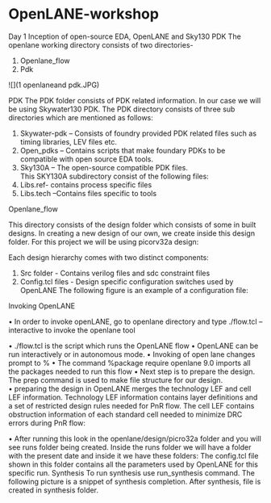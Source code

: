 # OpenLANE-workshop
Day 1 Inception of open-source EDA, OpenLANE and Sky130 PDK
The openlane working directory consists of two directories-
1.	Openlane_flow  
2.	 Pdk

![](1 openlaneand pdk.JPG)


PDK 
The PDK folder consists of PDK related information. In our case we will be using Skywater130 PDK. The PDK directory consists of three sub directories which are mentioned as follows:
1.	Skywater-pdk – Consists of foundry provided PDK related files such as timing libraries, LEV files etc.
2.	Open_pdks – Contains scripts that make foundary PDKs to be compatible with open source EDA tools.
3.	Sky130A – The open-source compatible PDK files.  
This SKY130A subdirectory consist of the following files: 
1.	Libs.ref-  contains process specific files
2.	Libs.tech –Contains files specific to tools

Openlane_flow
 
This directory consists of the design folder which consists of some in built designs. In creating a new design of our own, we create inside this design folder. For this project we will be using picorv32a design:



Each design hierarchy comes with two distinct components:
1.	Src folder - Contains verilog files and sdc constraint files
2.	Config.tcl files - Design specific configuration switches used by OpenLANE
The following figure is an example of a configuration file:

Invoking OpenLANE

•	In order to invoke openLANE, go to openlane directory and type ./flow.tcl –interactive  to invoke the openlane tool

•	./flow.tcl is the script which runs the OpenLANE flow
•	OpenLANE can be run interactively or in autonomous mode.
•	Invoking of open lane changes prompt to %
•	The command %package require openlane 9.0 imports all the packages needed to run this flow
•	Next step is to prepare the design. The prep command is used to make file structure for our design.  
•	preparing the design in OpenLANE merges the technology LEF and cell LEF information. Technology LEF information contains layer definitions and a set of restricted design rules needed for PnR flow. The cell LEF contains obstruction information of each standard cell needed to minimize DRC errors during PnR flow:

•	After running this look in the openlane/design/picro32a folder and you will see runs folder being created. Inside the runs folder we will have a folder with the present date and inside it we have these folders:
The config.tcl file shown in this folder contains all the parameters used by OpenLANE for this specific run.
Synthesis
To run synthesis use run_synthesis command. The following picture is a snippet of synthesis completion.
After synthesis,  file is created in synthesis folder. 
